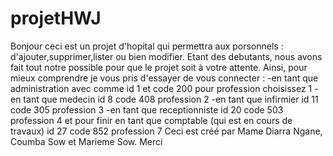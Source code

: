 # projetHWJ
 Bonjour ceci est un projet d'hopital qui permettra aux porsonnels : d'ajouter,supprimer,lister ou bien modifier.
 Etant des debutants, nous avons fait tout notre possible pour que le projet soit à votre attente.
 Ainsi, pour mieux comprendre je vous pris d'essayer de vous connecter :
 -en tant que administration avec comme id 1 et code 200 pour profession choisissez 1
 -en tant que medecin id 8 code 408 profession 2
 -en tant que infirmier id 11 code 305 profession 3
 -en tant que receptionniste id 20 code 503 profession 4
 et pour finir en tant que comptable (qui est en cours de travaux) id 27 code 852 profession 7
 Ceci est créé par Mame Diarra Ngane, Coumba Sow et Marieme Sow.
 Merci
